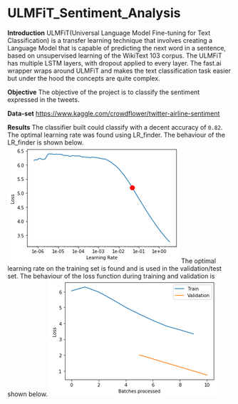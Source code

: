 # ULMFiT_Sentiment_Analysis

**Introduction**
ULMFiT(Universal Language Model Fine-tuning for Text Classification) is a transfer learning technique that involves creating a Language Model that is capable of predicting the next word in a sentence, based on unsupervised learning of the WikiText 103 corpus. The ULMFiT has multiple LSTM layers, with dropout applied to every layer.
The fast.ai wrapper wraps around ULMFiT and makes the text classification task easier but under the hood the concepts are quite complex. 

**Objective**
The objective of the project is to classify the sentiment expressed in the tweets. 

**Data-set**
https://www.kaggle.com/crowdflower/twitter-airline-sentiment

**Results**
The classifier built could classify with a decent accuracy of `0.82`. The optimal learning rate was found using LR_finder. The behaviour of the LR_finder is shown below. 
![](gradient_loss.png)
The optimal learning rate on the training set is found and  is used in the validation/test set. 
The behaviour of the loss function during training and validation is shown below. 
![](loss_function.png)
